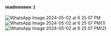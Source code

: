 #### readmeeeee :)
![WhatsApp Image 2024-05-02 at 6 25 07 PM](https://github.com/ArkS0001/CloudSim/assets/113760964/1d8fc215-cec6-4388-912c-8712ec807f03)
![WhatsApp Image 2024-05-02 at 6 25 07 PM(1)](https://github.com/ArkS0001/CloudSim/assets/113760964/c094a38b-1bf3-4270-a6f8-8e0b752037c6)
![WhatsApp Image 2024-05-02 at 6 25 07 PM(2)](https://github.com/ArkS0001/CloudSim/assets/113760964/d268908d-b257-4671-b8b4-0511b0297061)
